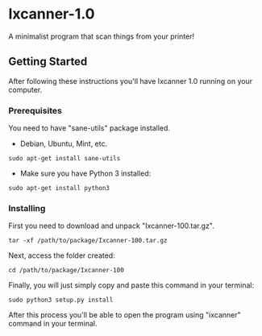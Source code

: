 # Ixcanner-1.0
A minimalist program that scan things from your printer!

## Getting Started

After following these instructions you'll have Ixcanner 1.0 running on your computer.

### Prerequisites

You need to have "sane-utils" package installed.

* Debian, Ubuntu, Mint, etc.
```
sudo apt-get install sane-utils
```
* Make sure you have Python 3 installed:
```
sudo apt-get install python3
```

### Installing

First you need to download and unpack "Ixcanner-100.tar.gz".
```
tar -xf /path/to/package/Ixcanner-100.tar.gz
```
Next, access the folder created:
```
cd /path/to/package/Ixcanner-100
```
Finally, you will just simply copy and paste this command in your terminal:
```
sudo python3 setup.py install
```
After this process you'll be able to open the program using "ixcanner" command in your terminal.



